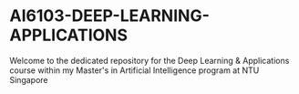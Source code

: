 # AI6103-DEEP-LEARNING-APPLICATIONS
Welcome to the dedicated repository for the Deep Learning &amp; Applications course within my Master's in Artificial Intelligence program at NTU Singapore
